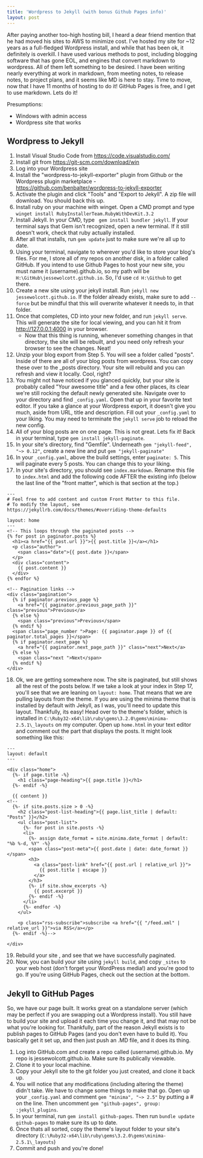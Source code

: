 ```yaml
---
title: 'Wordpress to Jekyll (with bonus Github Pages info)'
layout: post
---
```

After paying another too-high hosting bill, I heard a dear friend mention that he had moved his sites to AWS to minimize cost. I've hosted my site for ~12 years as a full-fledged Wordpress install, and while that has been ok, it definitely is overkill. I have used various methods to post, including blogging software that has gone EOL, and engines that convert markdown to wordpress. All of them left something to be desired. I have been writing nearly everything at work in markdown, from meeting notes, to release notes, to project plans, and it seems like MD is here to stay. Time to move, now that I have 11 months of hosting to do it! GitHub Pages is free, and I get to use markdown. Lets do it!

Presumptions:
- Windows with admin access
- Wordpress site that works

## Wordpress to Jekyll

1. Install Visual Studio Code from https://code.visualstudio.com/
2. Install git from https://git-scm.com/download/win
3. Log into your Wordpress site
4. Install the "wordpress-to-jekyll-exporter" plugin from Github or the Wordpress plugin marketplace - https://github.com/benbalter/wordpress-to-jekyll-exporter
5. Activate the plugin and click "Tools" and "Export to Jekyll". A zip file will download. You should back this up.
6. Install ruby on your machine with winget. Open a CMD prompt and type ```winget install RubyInstallerTeam.RubyWithDevKit.3.2```
7. Install Jekyll. In your CMD, type ``` gem install bundler jekyll```. If your terminal says that Gem isn't recognized, open a new terminal. If it still doesn't work, check that ruby actually installed.
8. After all that installs, run ```gem update``` just to make sure we're all up to date.
9. Using your terminal, navigate to wherever you'd like to store your blog's files. For me, I store all of my repos on another disk, in a folder called GitHub. If you intend to use Github Pages to host your new site, you must name it (username).github.io, so my path will be ```H:\GitHub\jessewolcott.github.io```. So, I'd use ```cd H:\Github``` to get there. 
10. Create a new site using your jekyll install. Run ```jekyll new jessewolcott.github.io```. If the folder already exists, make sure to add ```--force``` but be mindful that this will overwrite whatever it needs to, in that folder.
11. Once that completes, CD into your new folder, and run ```jekyll serve```. This will generate the site for local viewing, and you can hit it from http://127.0.0.1:4000 in your browser.
    - Now that this thing is running, whenever something changes in that directory, the site will be rebuilt, and you need only refresh your browser to see the changes. Neat!
12. Unzip your blog export from Step 5. You will see a folder called "posts". Inside of there are all of your blog posts from wordpress. You can copy these over to the _posts directory. Your site will rebuild and you can refresh and view it locally. Cool, right?
13. You might not have noticed if you glanced quickly, but your site is probably called "Your awesome title" and a few other places, its clear we're still rocking the default newly generated site. Navigate over to your directory and find ```_config.yaml```. Open that up in your favorite text editor. If you take a glance at your Wordpress export, it doesn't give you much, aside from URL, title and description. Fill out your ```_config.yaml``` to your liking. You may need to terminate the ```jekyll serve``` job to reload the new config.
14. All of your blog posts are on one page. This is not great. Lets fix it! Back in your terminal, type ```gem install jekyll-paginate```.
15. In your site's directory, find "Gemfile". Underneath ```gem "jekyll-feed", "~> 0.12"```, create a new line and put ```gem "jekyll-paginate"```
16. In your ```_config.yaml```, above the build settings, enter ```paginate: 5```. This will paginate every 5 posts. You can change this to your liking. 
17. In your site's directory, you should see ```index.markdown```. Rename this file to ```index.html``` and add the following code AFTER the existing info (below the last line of the "front matter", which is that section at the top.)
```
---
# Feel free to add content and custom Front Matter to this file.
# To modify the layout, see https://jekyllrb.com/docs/themes/#overriding-theme-defaults

layout: home
---
<!-- This loops through the paginated posts -->
{% for post in paginator.posts %}
  <h1><a href="{{ post.url }}">{{ post.title }}</a></h1>
  <p class="author">
    <span class="date">{{ post.date }}</span>
  </p>
  <div class="content">
    {{ post.content }}
  </div>
{% endfor %}

<!-- Pagination links -->
<div class="pagination">
  {% if paginator.previous_page %}
    <a href="{{ paginator.previous_page_path }}" class="previous">Previous</a>
  {% else %}
    <span class="previous">Previous</span>
  {% endif %}
  <span class="page_number ">Page: {{ paginator.page }} of {{ paginator.total_pages }}</span>
  {% if paginator.next_page %}
    <a href="{{ paginator.next_page_path }}" class="next">Next</a>
  {% else %}
    <span class="next ">Next</span>
  {% endif %}
</div>
```
18. Ok, we are getting somewhere now. The site is paginated, but still shows all the rest of the posts below. If we take a look at your index in Step 17, you'll see that we are leaning on ```layout: home```. That means that we are pulling layouts from the theme. If you are using the minima theme that is installed by default with Jekyll, as I was, you'll need to update this layout. Thankfully, its easy! Head over to the theme's folder, which is installed in ```C:\Ruby32-x64\lib\ruby\gems\3.2.0\gems\minima-2.5.1\_layouts``` on my computer. Open up ```home.html``` in your text editor and comment out the part that displays the posts. It might look something like this: 
```
---
layout: default
---

<div class="home">
  {%- if page.title -%}
    <h1 class="page-heading">{{ page.title }}</h1>
  {%- endif -%}

  {{ content }}
<!--
  {%- if site.posts.size > 0 -%}
    <h2 class="post-list-heading">{{ page.list_title | default: "Posts" }}</h2>
    <ul class="post-list">
      {%- for post in site.posts -%}
      <li>
        {%- assign date_format = site.minima.date_format | default: "%b %-d, %Y" -%}
        <span class="post-meta">{{ post.date | date: date_format }}</span>
        <h3>
          <a class="post-link" href="{{ post.url | relative_url }}">
            {{ post.title | escape }}
          </a>
        </h3>
        {%- if site.show_excerpts -%}
          {{ post.excerpt }}
        {%- endif -%}
      </li>
      {%- endfor -%}
    </ul>

    <p class="rss-subscribe">subscribe <a href="{{ "/feed.xml" | relative_url }}">via RSS</a></p>
  {%- endif -%}-->

</div>
```
19. Rebuild your site , and see that we have successfully paginated. 
20. Now, you can build your site using ```jekyll build```, and copy ```_sites``` to your web host (don't forget your WordPress media!) and you're good to go. If you're using GitHub Pages, check out the section at the bottom.

## Jekyll to GitHub Pages

So, we have our page built. It works great on a standalone server (which may be perfect if you are swapping out a Wordpress install). You still have to build your site and upload it each time you change it, and that may not be what you're looking for. Thankfully, part of the reason Jekyll exists is to publish pages to GitHub Pages (and you don't even have to build it). You basically get it set up, and then just push an .MD file, and it does its thing.

1. Log into GitHub.com and create a repo called (username).github.io. My repo is jessewolcott.github.io. Make sure its publically viewable.
2. Clone it to your local machine.
3. Copy your Jekyll site to the git folder you just created, and clone it back up.
4. You will notice that any modifications (including altering the theme) didn't take. We have to change some things to make that go. Open up your ```_config.yaml``` and comment ```gem "minima", "~> 2.5"``` by putting a # on the line. Then uncomment ```gem "github-pages", group: :jekyll_plugins```. 
5. In your terminal, run ```gem install github-pages```. Then run ```bundle update github-pages``` to make sure its up to date.
6. Once thats all sorted, copy the theme's layout folder to your site's directory (```C:\Ruby32-x64\lib\ruby\gems\3.2.0\gems\minima-2.5.1\_layouts```)
7. Commit and push and you're done!